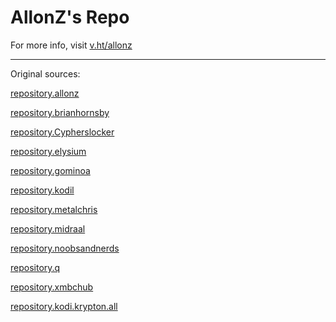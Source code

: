 # AllonZ's Repo

For more info, visit <a href ="v.ht/allonz">v.ht/allonz</a>

<hr>

Original sources:

<a href="https://archive.org/download/allonzsrepo">repository.allonz</a>

<a href="https://github.com/brianhornsby/repository.brianhornsby/tree/master/releases/repository.brianhornsby">repository.brianhornsby</a>
		
<a href="https://github.com/CypherMediaGIT/CypherRepo/tree/master/cypherrepo/plugins/repository.Cypherslocker">repository.Cypherslocker</a>
		
<a href="https://github.com/OpenELEQ/repository.q/tree/master/zips/repository.elysium">repository.elysium</a>
		
<a href="https://github.com/gominoa/gominoa-xbmc-addons/tree/master/repo/repository.gominoa">repository.gominoa</a>
		
<a href="https://github.com/kodil/kodil/tree/master/repo/repository.kodil">repository.kodil</a>
		
<a href="https://github.com/MetalChris/repository.metalchris/tree/master/zips/repository.metalchris">repository.metalchris</a>

<a href="https://github.com/midraal/repository.midraal/tree/master/zips/repository.midraal">repository.midraal</a>
		
<a href="https://github.com/noobsandnerds/noobsandnerds/tree/master/zips/repository.noobsandnerds">repository.noobsandnerds</a>
		
<a href="https://github.com/OpenELEQ/repository.q/tree/master/zips/repository.q">repository.q</a>
		
<a href="https://github.com/tvaddonsco/tva-release-repo/tree/master/repository.xbmchub">repository.xmbchub</a>
		
<a href="http://v.ht/superrepo-kodi-krypton-all">repository.kodi.krypton.all</a>
		
